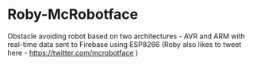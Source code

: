 # Roby-McRobotface
Obstacle avoiding robot based on two architectures - AVR and ARM with real-time data sent to Firebase using ESP8266 (Roby also likes to tweet here - https://twitter.com/mcrobotface )
